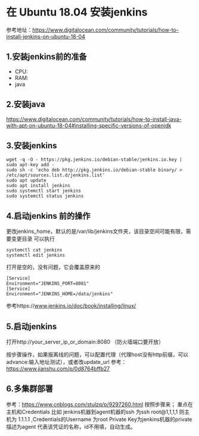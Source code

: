 # 在 Ubuntu 18.04 安装jenkins
参考地址：https://www.digitalocean.com/community/tutorials/how-to-install-jenkins-on-ubuntu-18-04
## 1.安装jenkins前的准备
* CPU:
* RAM:
* java

## 2.安装java
https://www.digitalocean.com/community/tutorials/how-to-install-java-with-apt-on-ubuntu-18-04#installing-specific-versions-of-openjdk

## 3.安装jenkins
```|json
wget -q -O - https://pkg.jenkins.io/debian-stable/jenkins.io.key | sudo apt-key add -
sudo sh -c 'echo deb http://pkg.jenkins.io/debian-stable binary/ > /etc/apt/sources.list.d/jenkins.list'
sudo apt update
sudo apt install jenkins
sudo systemctl start jenkins
sudo systemctl status jenkins
```
## 4.启动jenkins 前的操作
更改jenkins_home，默认的是/var/lib/jenkins文件夹，该目录空间可能有限，需要变更目录
可以执行
```|json
systemctl cat jenkins
systemctl edit jenkins
```
打开是空的，没有问题，它会覆盖原来的
```|json
[Service]
Environment="JENKINS_PORT=8081"
[Service]
Environment="JENKINS_HOME=/data/jenkins"
```
参考https://www.jenkins.io/doc/book/installing/linux/

## 5.启动jenkins
打开http://your_server_ip_or_domain:8080 （防火墙端口要开放）

按步骤操作，如果报离线的问题，可以配置代理（代理host没有http前缀，可以advance:输入地址测试），或者改update_url
参考：https://www.jianshu.com/p/0d8764bffb27

## 6.多集群部署
参考：https://www.cnblogs.com/stulzq/p/9297260.html
按照步骤来；
重点在主机和Credentials
比如 jenkins机器到agent机器的ssh 为ssh root@1,1,1,1
则主机为 1.1.1.1 ,Credentials的Username 为root Private Key为jenkins机器的private 描述为agent 代表该凭证的名称，id不用填，自动生成。